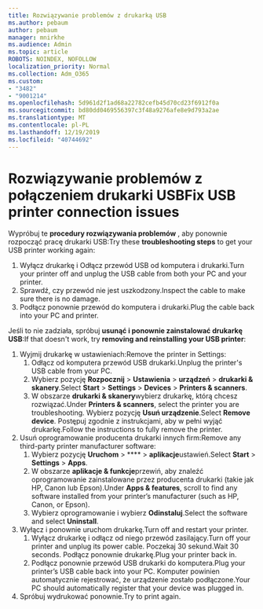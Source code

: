 ```yaml
---
title: Rozwiązywanie problemów z drukarką USB
ms.author: pebaum
author: pebaum
manager: mnirkhe
ms.audience: Admin
ms.topic: article
ROBOTS: NOINDEX, NOFOLLOW
localization_priority: Normal
ms.collection: Adm_O365
ms.custom:
- "3482"
- "9001214"
ms.openlocfilehash: 5d961d2f1ad68a22782cefb45d70cd23f6912f0a
ms.sourcegitcommit: bd80dd0469556397c3f48a9276afe8e9d793a2ae
ms.translationtype: MT
ms.contentlocale: pl-PL
ms.lasthandoff: 12/19/2019
ms.locfileid: "40744692"
---
```

# <a name="fix-usb-printer-connection-issues"></a><span data-ttu-id="6df6f-102">Rozwiązywanie problemów z połączeniem drukarki USB</span><span class="sxs-lookup"><span data-stu-id="6df6f-102">Fix USB printer connection issues</span></span>

<span data-ttu-id="6df6f-103">Wypróbuj te **procedury rozwiązywania problemów** , aby ponownie rozpocząć pracę drukarki USB:</span><span class="sxs-lookup"><span data-stu-id="6df6f-103">Try these **troubleshooting steps** to get your USB printer working again:</span></span>

1. <span data-ttu-id="6df6f-104">Wyłącz drukarkę i Odłącz przewód USB od komputera i drukarki.</span><span class="sxs-lookup"><span data-stu-id="6df6f-104">Turn your printer off and unplug the USB cable from both your PC and your printer.</span></span>
2. <span data-ttu-id="6df6f-105">Sprawdź, czy przewód nie jest uszkodzony.</span><span class="sxs-lookup"><span data-stu-id="6df6f-105">Inspect the cable to make sure there is no damage.</span></span>
3. <span data-ttu-id="6df6f-106">Podłącz ponownie przewód do komputera i drukarki.</span><span class="sxs-lookup"><span data-stu-id="6df6f-106">Plug the cable back into your PC and printer.</span></span>

<span data-ttu-id="6df6f-107">Jeśli to nie zadziała, spróbuj **usunąć i ponownie zainstalować drukarkę USB**:</span><span class="sxs-lookup"><span data-stu-id="6df6f-107">If that doesn't work, try **removing and reinstalling your USB printer**:</span></span>

1. <span data-ttu-id="6df6f-108">Wyjmij drukarkę w ustawieniach:</span><span class="sxs-lookup"><span data-stu-id="6df6f-108">Remove the printer in Settings:</span></span>
    1. <span data-ttu-id="6df6f-109">Odłącz od komputera przewód USB drukarki.</span><span class="sxs-lookup"><span data-stu-id="6df6f-109">Unplug the printer's USB cable from your PC.</span></span>
    2. <span data-ttu-id="6df6f-110">Wybierz pozycję **Rozpocznij** > **Ustawienia** > **urządzeń** > **drukarki & skanery**.</span><span class="sxs-lookup"><span data-stu-id="6df6f-110">Select **Start** > **Settings** > **Devices** > **Printers & scanners**.</span></span>
    3. <span data-ttu-id="6df6f-111">W obszarze **drukarki & skanery**wybierz drukarkę, którą chcesz rozwiązać.</span><span class="sxs-lookup"><span data-stu-id="6df6f-111">Under **Printers & scanners**, select the printer you are troubleshooting.</span></span> <span data-ttu-id="6df6f-112">Wybierz pozycję **Usuń urządzenie**.</span><span class="sxs-lookup"><span data-stu-id="6df6f-112">Select **Remove device**.</span></span> <span data-ttu-id="6df6f-113">Postępuj zgodnie z instrukcjami, aby w pełni wyjąć drukarkę.</span><span class="sxs-lookup"><span data-stu-id="6df6f-113">Follow the instructions to fully remove the printer.</span></span>
2. <span data-ttu-id="6df6f-114">Usuń oprogramowanie producenta drukarki innych firm:</span><span class="sxs-lookup"><span data-stu-id="6df6f-114">Remove any third-party printer manufacturer software:</span></span>
    1. <span data-ttu-id="6df6f-115">Wybierz pozycję **Uruchom** > \*\*\*\* > **aplikacje**ustawień.</span><span class="sxs-lookup"><span data-stu-id="6df6f-115">Select **Start** > **Settings** > **Apps**.</span></span>
    2. <span data-ttu-id="6df6f-116">W obszarze **aplikacje & funkcje**przewiń, aby znaleźć oprogramowanie zainstalowane przez producenta drukarki (takie jak HP, Canon lub Epson).</span><span class="sxs-lookup"><span data-stu-id="6df6f-116">Under **Apps & features**, scroll to find any software installed from your printer’s manufacturer (such as HP, Canon, or Epson).</span></span>
    3. <span data-ttu-id="6df6f-117">Wybierz oprogramowanie i wybierz **Odinstaluj**.</span><span class="sxs-lookup"><span data-stu-id="6df6f-117">Select the software and select **Uninstall**.</span></span>
3. <span data-ttu-id="6df6f-118">Wyłącz i ponownie uruchom drukarkę.</span><span class="sxs-lookup"><span data-stu-id="6df6f-118">Turn off and restart your printer.</span></span><br>
    1. <span data-ttu-id="6df6f-119">Wyłącz drukarkę i odłącz od niego przewód zasilający.</span><span class="sxs-lookup"><span data-stu-id="6df6f-119">Turn off your printer and unplug its power cable.</span></span> <span data-ttu-id="6df6f-120">Poczekaj 30 sekund.</span><span class="sxs-lookup"><span data-stu-id="6df6f-120">Wait 30 seconds.</span></span> <span data-ttu-id="6df6f-121">Podłącz ponownie drukarkę.</span><span class="sxs-lookup"><span data-stu-id="6df6f-121">Plug your printer back in.</span></span>
    2. <span data-ttu-id="6df6f-122">Podłącz ponownie przewód USB drukarki do komputera.</span><span class="sxs-lookup"><span data-stu-id="6df6f-122">Plug your printer’s USB cable back into your PC.</span></span> <span data-ttu-id="6df6f-123">Komputer powinien automatycznie rejestrować, że urządzenie zostało podłączone.</span><span class="sxs-lookup"><span data-stu-id="6df6f-123">Your PC should automatically register that your device was plugged in.</span></span>
4. <span data-ttu-id="6df6f-124">Spróbuj wydrukować ponownie.</span><span class="sxs-lookup"><span data-stu-id="6df6f-124">Try to print again.</span></span>
